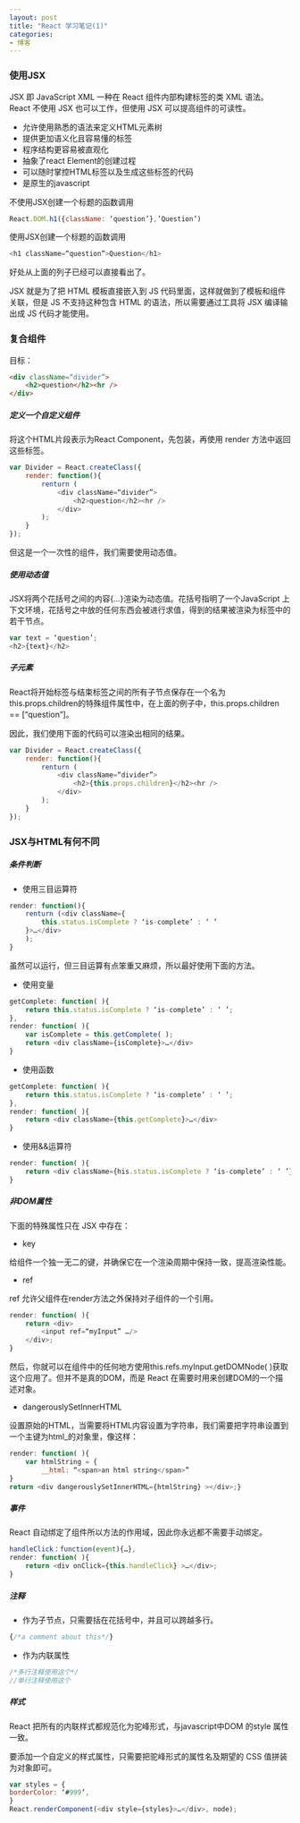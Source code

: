 ```yaml
---
layout: post
title: "React 学习笔记(1)"
categories:
- 博客
---
```


### 使用JSX

JSX 即 JavaScript XML 一种在 React 组件内部构建标签的类 XML 语法。 React 不使用 JSX 也可以工作，但使用 JSX 可以提高组件的可读性。

* 允许使用熟悉的语法来定义HTML元素树
* 提供更加语义化且容易懂的标签
* 程序结构更容易被直观化
* 抽象了react Element的创建过程
* 可以随时掌控HTML标签以及生成这些标签的代码
* 是原生的javascript

不使用JSX创建一个标题的函数调用

```javascript
React.DOM.h1({className: ‘question’},’Question’)
```

使用JSX创建一个标题的函数调用

```javascript
<h1 className=“question”>Question</h1>
```

好处从上面的列子已经可以直接看出了。

JSX 就是为了把 HTML 模板直接嵌入到 JS 代码里面，这样就做到了模板和组件关联，但是 JS 不支持这种包含 HTML 的语法，所以需要通过工具将 JSX 编译输出成 JS 代码才能使用。

### 复合组件

目标：

```html
<div className=“divider”>
	<h2>question</h2><hr />
</div>
```

##### 定义一个自定义组件

将这个HTML片段表示为React Component，先包装，再使用 render 方法中返回这些标签。

```javascript
var Divider = React.createClass({
	render: function(){
		renturn (
			<div className=“divider”>
				<h2>question</h2><hr />
			</div>
		);	
	}
});
```

但这是一个一次性的组件，我们需要使用动态值。

##### 使用动态值

JSX将两个花括号之间的内容{…}渲染为动态值。花括号指明了一个JavaScript 上下文环境，花括号之中放的任何东西会被进行求值，得到的结果被渲染为标签中的若干节点。

```javascript
var text = ‘question’;
<h2>{text}</h2>
```

##### 子元素

React将开始标签与结束标签之间的所有子节点保存在一个名为this.props.children的特殊组件属性中，在上面的例子中，this.props.children == [“question”]。

因此，我们使用下面的代码可以渲染出相同的结果。

```javascript
var Divider = React.createClass({
	render: function(){
		renturn (
			<div className=“divider”>
				<h2>{this.props.children}</h2><hr />
			</div>
		);	
	}
});
```


### JSX与HTML有何不同

##### 条件判断

* 使用三目运算符

```javascript
render: function(){
	renturn (<div className={
		this.status.isComplete ? ‘is-complete’ : ‘ ’
	}>…</div>
	);	
}
```
虽然可以运行，但三目运算有点笨重又麻烦，所以最好使用下面的方法。

* 使用变量

```javascript
getComplete: function( ){
	return this.status.isComplete ? ‘is-complete’ : ‘ ’;
},
render: function( ){
	var isComplete = this.getComplete( );
	return <div className={isComplete}>…</div>
}
```

* 使用函数

```javascript
getComplete: function( ){
	return this.status.isComplete ? ‘is-complete’ : ‘ ’;
},
render: function( ){
	return <div className={this.getComplete}>…</div>
}
```

* 使用&&运算符

```javascript
render: function( ){
	return <div className={his.status.isComplete ? ‘is-complete’ : ‘ ’}>…</div>
}
```

##### 非DOM属性

下面的特殊属性只在 JSX 中存在：

* key

给组件一个独一无二的键，并确保它在一个渲染周期中保持一致，提高渲染性能。

* ref

ref 允许父组件在render方法之外保持对子组件的一个引用。

```javascript
render: function( ){
	return <div>
		<input ref=“myInput” …/>
	</div>;
}
```
然后，你就可以在组件中的任何地方使用this.refs.myInput.getDOMNode( )获取这个应用了。但并不是真的DOM，而是 React 在需要时用来创建DOM的一个描述对象。

* dangerouslySetInnerHTML

设置原始的HTML，当需要将HTML内容设置为字符串，我们需要把字符串设置到一个主键为html_的对象里，像这样：

```javascript
render: function( ){
	var htmlString = {
		__html: “<span>an html string</span>”
}
return <div dangerouslySetInnerHTML={htmlString} ></div>;}
```

##### 事件

React 自动绑定了组件所以方法的作用域，因此你永远都不需要手动绑定。

```javascript
handleClick：function(event){…},
render: function( ){
	return <div onClick={this.handleClick} >…</div>;
}
```

##### 注释

* 作为子节点，只需要括在花括号中，并且可以跨越多行。

```javascript
{/*a comment about this*/}
```

* 作为内联属性

```javascript
/*多行注释使用这个*/
//单行注释使用这个
```

##### 样式

React 把所有的内联样式都规范化为驼峰形式，与javascript中DOM 的style 属性一致。

要添加一个自定义的样式属性，只需要把驼峰形式的属性名及期望的 CSS 值拼装为对象即可。

```javascript
var styles = {
borderColor: ‘#999’,
}
React.renderComponent(<div style={styles}>…</div>, node);
```




